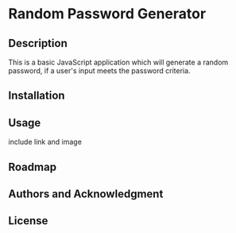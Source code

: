 # Random Password Generator
## Description
This is a basic JavaScript application which will generate a random password, if a user's input meets the password criteria. 
## Installation
## Usage
include link and image
## Roadmap
## Authors and Acknowledgment
## License